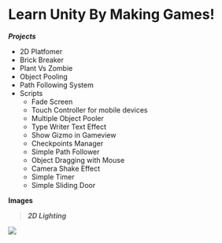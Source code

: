 Learn Unity By Making Games!
==========================

***Projects***

 - 2D Platfomer 
 - Brick Breaker
 - Plant Vs Zombie
 - Object Pooling
 - Path Following System
 - Scripts 
	 - Fade Screen
	 - Touch Controller for mobile devices 
	 - Multiple Object Pooler
     - Type Writer Text Effect
     - Show Gizmo in Gameview
     - Checkpoints Manager
     - Simple Path Follower
     - Object Dragging with Mouse
     - Camera Shake Effect 
     - Simple Timer
	 - Simple Sliding Door

**Images**

> ***2D Lighting***

![](https://s11.postimg.org/her7g3jz7/unitylighting.png)

